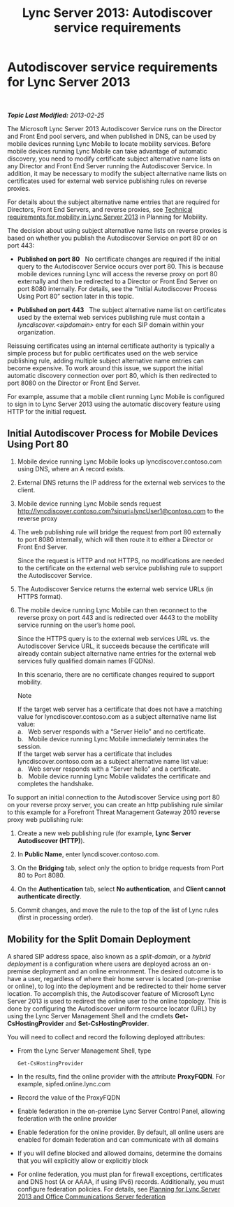 ﻿---
title: 'Lync Server 2013: Autodiscover service requirements'
TOCTitle: Autodiscover service requirements
ms:assetid: 0ac5dbf7-9acd-4d25-b21a-932022b8b983
ms:mtpsurl: https://technet.microsoft.com/en-us/library/Hh690012(v=OCS.15)
ms:contentKeyID: 48183368
ms.date: 07/23/2014
mtps_version: v=OCS.15
---

<div data-xmlns="http://www.w3.org/1999/xhtml">

<div class="topic" data-xmlns="http://www.w3.org/1999/xhtml" data-msxsl="urn:schemas-microsoft-com:xslt" data-cs="http://msdn.microsoft.com/en-us/">

<div data-asp="http://msdn2.microsoft.com/asp">

# Autodiscover service requirements for Lync Server 2013

</div>

<div id="mainSection">

<div id="mainBody">

<span> </span>

_**Topic Last Modified:** 2013-02-25_

The Microsoft Lync Server 2013 Autodiscover Service runs on the Director and Front End pool servers, and when published in DNS, can be used by mobile devices running Lync Mobile to locate mobility services. Before mobile devices running Lync Mobile can take advantage of automatic discovery, you need to modify certificate subject alternative name lists on any Director and Front End Server running the Autodiscover Service. In addition, it may be necessary to modify the subject alternative name lists on certificates used for external web service publishing rules on reverse proxies.

For details about the subject alternative name entries that are required for Directors, Front End Servers, and reverse proxies, see [Technical requirements for mobility in Lync Server 2013](lync-server-2013-technical-requirements-for-mobility.md) in Planning for Mobility.

The decision about using subject alternative name lists on reverse proxies is based on whether you publish the Autodiscover Service on port 80 or on port 443:

  - **Published on port 80**   No certificate changes are required if the initial query to the Autodiscover Service occurs over port 80. This is because mobile devices running Lync will access the reverse proxy on port 80 externally and then be redirected to a Director or Front End Server on port 8080 internally. For details, see the “Initial Autodiscover Process Using Port 80” section later in this topic.

  - **Published on port 443**   The subject alternative name list on certificates used by the external web services publishing rule must contain a *lyncdiscover.\<sipdomain\>* entry for each SIP domain within your organization.

Reissuing certificates using an internal certificate authority is typically a simple process but for public certificates used on the web service publishing rule, adding multiple subject alternative name entries can become expensive. To work around this issue, we support the initial automatic discovery connection over port 80, which is then redirected to port 8080 on the Director or Front End Server.

For example, assume that a mobile client running Lync Mobile is configured to sign in to Lync Server 2013 using the automatic discovery feature using HTTP for the initial request.

<div>

## Initial Autodiscover Process for Mobile Devices Using Port 80

1.  Mobile device running Lync Mobile looks up lyncdiscover.contoso.com using DNS, where an A record exists.

2.  External DNS returns the IP address for the external web services to the client.

3.  Mobile device running Lync Mobile sends request http://lyncdiscover.contoso.com?sipuri=lyncUser1@contoso.com to the reverse proxy

4.  The web publishing rule will bridge the request from port 80 externally to port 8080 internally, which will then route it to either a Director or Front End Server.
    
    Since the request is HTTP and not HTTPS, no modifications are needed to the certificate on the external web service publishing rule to support the Autodiscover Service.

5.  The Autodiscover Service returns the external web service URLs (in HTTPS format).

6.  The mobile device running Lync Mobile can then reconnect to the reverse proxy on port 443 and is redirected over 4443 to the mobility service running on the user’s home pool.
    
    Since the HTTPS query is to the external web services URL vs. the Autodiscover Service URL, it succeeds because the certificate will already contain subject alternative name entries for the external web services fully qualified domain names (FQDNs).
    
    In this scenario, there are no certificate changes required to support mobility.
    
    <div>
    

    > [!NOTE]  
    > If the target web server has a certificate that does not have a matching value for lyncdiscover.contoso.com as a subject alternative name list value:<BR>a.&nbsp;&nbsp;&nbsp;Web server responds with a “Server Hello” and no certificate.<BR>b.&nbsp;&nbsp;&nbsp;Mobile device running Lync Mobile immediately terminates the session.<BR>If the target web server has a certificate that includes lyncdiscover.contoso.com as a subject alternative name list value:<BR>a.&nbsp;&nbsp;&nbsp;Web server responds with a “Server hello” and a certificate.<BR>b.&nbsp;&nbsp;&nbsp;Mobile device running Lync Mobile validates the certificate and completes the handshake.

    
    </div>

To support an initial connection to the Autodiscover Service using port 80 on your reverse proxy server, you can create an http publishing rule similar to this example for a Forefront Threat Management Gateway 2010 reverse proxy web publishing rule:

1.  Create a new web publishing rule (for example, **Lync Server Autodiscover (HTTP)**).

2.  In **Public Name**, enter lyncdiscover.contoso.com.

3.  On the **Bridging** tab, select only the option to bridge requests from Port 80 to Port 8080.

4.  On the **Authentication** tab, select **No authentication**, and **Client cannot authenticate directly**.

5.  Commit changes, and move the rule to the top of the list of Lync rules (first in processing order).

</div>

<div>

## Mobility for the Split Domain Deployment

A shared SIP address space, also known as a *split-domain*, or a *hybrid deployment* is a configuration where users are deployed across an on-premise deployment and an online environment. The desired outcome is to have a user, regardless of where their home server is located (on-premise or online), to log into the deployment and be redirected to their home server location. To accomplish this, the Autodiscover feature of Microsoft Lync Server 2013 is used to redirect the online user to the online topology. This is done by configuring the Autodiscover uniform resource locator (URL) by using the Lync Server Management Shell and the cmdlets **Get-CsHostingProvider** and **Set-CsHostingProvider**.

You will need to collect and record the following deployed attributes:

  - From the Lync Server Management Shell, type
    
        Get-CsHostingProvider

  - In the results, find the online provider with the attribute **ProxyFQDN**. For example, sipfed.online.lync.com

  - Record the value of the ProxyFQDN

  - Enable federation in the on-premise Lync Server Control Panel, allowing federation with the online provider

  - Enable federation for the online provider. By default, all online users are enabled for domain federation and can communicate with all domains

  - If you will define blocked and allowed domains, determine the domains that you will explicitly allow or explicitly block

  - For online federation, you must plan for firewall exceptions, certificates and DNS host (A or AAAA, if using IPv6) records. Additionally, you must configure federation policies. For details, see [Planning for Lync Server 2013 and Office Communications Server federation](lync-server-2013-planning-for-lync-server-and-office-communications-server-federation.md)

</div>

</div>

<span> </span>

</div>

</div>

</div>

